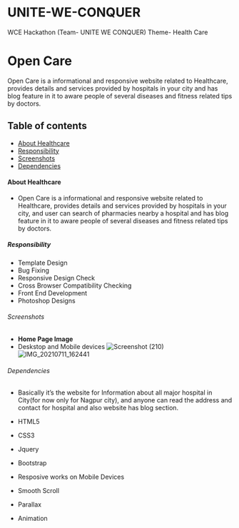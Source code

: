 # UNITE-WE-CONQUER
WCE Hackathon (Team- UNITE WE CONQUER) 
Theme- Health Care
# Open Care 

Open Care is a informational and responsive website related to Healthcare, provides details and services provided by hospitals in your city and has blog feature in it to aware people of several diseases and fitness related tips by doctors.

## Table of contents
- [About Healthcare](#about-healthcare)
- [Responsibility](#responsibility)
- [Screenshots](#screenshots)
- [Dependencies](#dependencies)

#### About Healthcare
- Open Care is a informational and responsive website related to Healthcare, provides details and services provided by hospitals in your city, and user can search of pharmacies nearby a hospital and has blog feature in it to aware people of several diseases and fitness related tips by doctors.

##### Responsibility
- Template Design
- Bug Fixing
- Responsive Design Check
- Cross Browser Compatibility Checking
- Front End Development
- Photoshop Designs

###### Screenshots

- **Home Page Image** 
- Deskstop and Mobile devices
![Screenshot (210)](https://user-images.githubusercontent.com/69401139/125192299-c387dc80-e264-11eb-8d29-0f392aceee0a.png)
![IMG_20210711_162441](https://user-images.githubusercontent.com/69401139/125192311-d7334300-e264-11eb-95e8-6c0098850f65.jpg)

###### Dependencies
- Basically it’s the website for  Information about all major hospital in City(for now only for Nagpur city), and anyone can read the address and contact for hospital and also website has blog section.

- HTML5 <br/>
- CSS3 <br/>
- Jquery <br/>
- Bootstrap <br/>
- Resposive works on Mobile Devices <br/>
- Smooth Scroll <br/> 
- Parallax <br/>
- Animation <br/>
